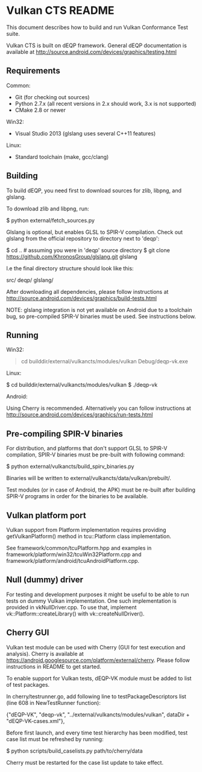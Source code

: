 Vulkan CTS README
=================

This document describes how to build and run Vulkan Conformance Test suite.

Vulkan CTS is built on dEQP framework. General dEQP documentation is available
at http://source.android.com/devices/graphics/testing.html


Requirements
------------

Common:
 * Git (for checking out sources)
 * Python 2.7.x (all recent versions in 2.x should work, 3.x is not supported)
 * CMake 2.8 or newer

Win32:
 * Visual Studio 2013 (glslang uses several C++11 features)

Linux:
 * Standard toolchain (make, gcc/clang)


Building
--------

To build dEQP, you need first to download sources for zlib, libpng, and glslang.

To download zlib and libpng, run:

$ python external/fetch_sources.py

Glslang is optional, but enables GLSL to SPIR-V compilation. Check out glslang
from the official repository to directory next to 'deqp':

$ cd .. # assuming you were in 'deqp' source directory
$ git clone https://github.com/KhronosGroup/glslang.git glslang

I.e the final directory structure should look like this:

src/
    deqp/
    glslang/

After downloading all dependencies, please follow instructions at
http://source.android.com/devices/graphics/build-tests.html

NOTE: glslang integration is not yet available on Android due to a toolchain
bug, so pre-compiled SPIR-V binaries must be used. See instructions below.


Running
-------

Win32:

> cd builddir/external/vulkancts/modules/vulkan
> Debug/deqp-vk.exe

Linux:

$ cd builddir/external/vulkancts/modules/vulkan
$ ./deqp-vk

Android:

Using Cherry is recommended. Alternatively you can follow instructions at
http://source.android.com/devices/graphics/run-tests.html


Pre-compiling SPIR-V binaries
-----------------------------

For distribution, and platforms that don't support GLSL to SPIR-V compilation,
SPIR-V binaries must be pre-built with following command:

$ python external/vulkancts/build_spirv_binaries.py

Binaries will be written to external/vulkancts/data/vulkan/prebuilt/.

Test modules (or in case of Android, the APK) must be re-built after building
SPIR-V programs in order for the binaries to be available.


Vulkan platform port
--------------------

Vulkan support from Platform implementation requires providing
getVulkanPlatform() method in tcu::Platform class implementation.

See framework/common/tcuPlatform.hpp and examples in
framework/platform/win32/tcuWin32Platform.cpp and
framework/platform/android/tcuAndroidPlatform.cpp.


Null (dummy) driver
-------------------

For testing and development purposes it might be useful to be able to run
tests on dummy Vulkan implementation. One such implementation is provided in
vkNullDriver.cpp. To use that, implement vk::Platform::createLibrary() with
vk::createNullDriver().


Cherry GUI
----------

Vulkan test module can be used with Cherry (GUI for test execution and
analysis). Cherry is available at
https://android.googlesource.com/platform/external/cherry. Please follow
instructions in README to get started.

To enable support for Vulkan tests, dEQP-VK module must be added to list of
test packages.

In cherry/testrunner.go, add following line to testPackageDescriptors list
(line 608 in NewTestRunner function):

{"dEQP-VK", "deqp-vk", "../external/vulkancts/modules/vulkan", dataDir + "dEQP-VK-cases.xml"},

Before first launch, and every time test hierarchy has been modified, test
case list must be refreshed by running:

$ python scripts/build_caselists.py path/to/cherry/data

Cherry must be restarted for the case list update to take effect.
